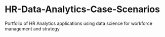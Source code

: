 # HR-Data-Analytics-Case-Scenarios
Portfolio of HR Analytics applications using data science for workforce management and strategy
